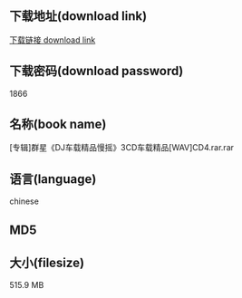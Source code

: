 ## 下载地址(download link)
[下载链接 download link](https://tutu365.netlify.app/?s=%5B%E4%B8%93%E8%BE%91%5D%E7%BE%A4%E6%98%9F%E3%80%8ADJ%E8%BD%A6%E8%BD%BD%E7%B2%BE%E5%93%81%E6%85%A2%E6%91%87%E3%80%8B3CD%E8%BD%A6%E8%BD%BD%E7%B2%BE%E5%93%81%5BWAV%5DCD4.rar)

## 下载密码(download password)
1866

## 名称(book name)
[专辑]群星《DJ车载精品慢摇》3CD车载精品[WAV]CD4.rar.rar

## 语言(language)
chinese

## MD5


## 大小(filesize)
515.9 MB
